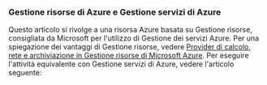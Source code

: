 ### Gestione risorse di Azure e Gestione servizi di Azure
 
Questo articolo si rivolge a una risorsa Azure basata su Gestione risorse, consigliata da Microsoft per l'utilizzo di Gestione dei servizi Azure. Per una spiegazione dei vantaggi di Gestione risorse, vedere [Provider di calcolo, rete e archiviazione in Gestione risorse di Microsoft Azure](../articles/virtual-machines/virtual-machines-azurerm-versus-azuresm.md). Per eseguire l'attività equivalente con Gestione servizi di Azure, vedere l'articolo seguente:

<!---HONumber=62-->